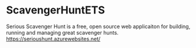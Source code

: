 # ScavengerHuntETS
Serious Scavenger Hunt is a free, open source web applicaiton for building, running and managing great scavenger hunts. https://serioushunt.azurewebsites.net/
